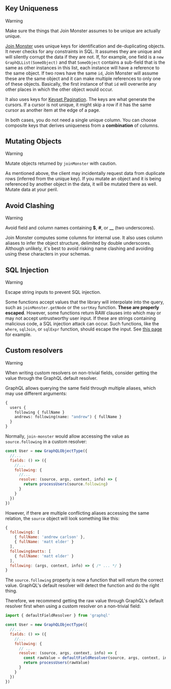 #

## Key Uniqueness

<div class="admonition danger">
  <p class="first admonition-title">Warning</p>
  <p class="last">
    Make sure the things that Join Monster assumes to be unique are actually unique.
  </p>
</div>

[Join Monster](https://github.com/join-monster/join-monster) uses unique keys for identification and de-duplicating objects. It never checks for any constraints in SQL. It assumes they are unique and will silently corrupt the data if they are not. If, for example, one field is a `new GraphQLList(SomeObject)` and that `SomeObject` contains a sub-field that is the same as other instances in this list, each instance will have a reference to the same object. If two rows have the same `id`, Join Monster will assume these are the same object and it can make multiple references to only one of these objects. Basically, the first instance of that `id` will overwrite any other places in which the other object would occur.

It also uses keys for [Keyset Pagination](relay.md#3-keyset-paging). The keys are what generate the cursors. If a cursor is not unique, it might skip a row if it has the same cursor as another item at the edge of a page.

In both cases, you do not need a single unique column. You can choose composite keys that derives uniqueness from a **combination** of columns.


## Mutating Objects

<div class="admonition danger">
  <p class="first admonition-title">Warning</p>
  <p class="last">
    Mutate objects returned by <code>joinMonster</code> with caution.
  </p>
</div>

As mentioned above, the client may incidentally request data from duplicate rows (inferred from the unique key). If you mutate an object and it is being referenced by another object in the data, it will be mutated there as well. Mutate data at your peril.

## Avoid Clashing

<div class="admonition danger">
  <p class="first admonition-title">Warning</p>
  <p class="last">
    Avoid field and column names containing <strong>$</strong>, <strong>#</strong>, or <strong>__</strong> (two underscores).
  </p>
</div>

Join Monster computes some columns for internal use. It also uses column aliases to infer the object structure, delimited by double underscores. Although unlikely, it's best to avoid risking name clashing and avoiding using these characters in your schemas.

## SQL Injection

<div class="admonition danger">
  <p class="first admonition-title">Warning</p>
  <p class="last">
    Escape string inputs to prevent SQL injection.
  </p>
</div>

Some functions accept values that the library will interpolate into the query, such as `joinMonster.getNode` or the `sortKey` function.
**These are properly escaped**.
However, some functions return RAW clauses into which may or may not accept untrustworthy user input.
If these are strings containing malicious code, a SQL injection attack can occur.
Such functions, like the `where`, `sqlJoin`, or `sqlExpr` function, should escape the input. See [this page](where.md) for example.

## Custom resolvers

<div class="admonition danger">
  <p class="first admonition-title">Warning</p>
  <p class="last">
    When writing custom resolvers on non-trivial fields, consider getting the value through the GraphQL default resolver.
  </p>
</div>

GraphQL allows querying the same field through multiple aliases, which may use different arguments:

```graphql
{
  users {
    following { fullName }
    andrews: following(name: "andrew") { fullName }
  }
}
```

Normally, `join-monster` would allow accessing the value as `source.following` in a custom resolver:

```javascript
const User = new GraphQLObjectType({
  //...
  fields: () => ({
    //...
    following: {
      //...
      resolve: (source, args, context, info) => {
        return processUsers(source.following)
      }
    }
  })
})
```

However, if there are multiple conflicting aliases accessing the same relation, the `source` object will look something like this:

```javascript
{
  following$: [
    { fullName: 'andrew carlson' },
    { fullName: 'matt elder' }
  ],
  following$matts: [
    { fullName: 'matt elder' }
  ],
  following: (args, context, info) => { /* ... */ }
}
```

The `source.following` property is now a function that will return the correct value. GraphQL's default resolver will detect the function and do the right thing.

Therefore, we recommend getting the raw value through GraphQL's default resolver first when using a custom resolver on a non-trivial field:

```javascript
import { defaultFieldResolver } from 'graphql'

const User = new GraphQLObjectType({
  //...
  fields: () => ({
    //...
    following: {
      // ...
      resolve: (source, args, context, info) => {
        const rawValue = defaultFieldResolver(source, args, context, info)
        return processUsers(rawValue)
      }
    }
  })
})
```
